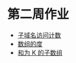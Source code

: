 # 第二周作业

- [子域名访问计数](https://github.com/heyu-rise/algorithm-train/blob/main/week02/src/main/java/SubdomainVisitCount.java)
- [数组的度](https://github.com/heyu-rise/algorithm-train/blob/main/week02/src/main/java/DegreeOfAnArray.java)
- [和为 K 的子数组](https://github.com/heyu-rise/algorithm-train/blob/main/week02/src/main/java/SubarraySumEqualsK.java)

